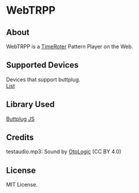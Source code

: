 # WebTRPP
## About
WebTRPP is a [TimeRoter](http://trance-innovation.com/lp_time/) Pattern Player on the Web.

## Supported Devices
Devices that support buttplug.  
[List](https://iostindex.com/?filter0ButtplugSupport=7)

## Library Used
[Buttplug JS](https://github.com/buttplugio/buttplug-js)

## Credits
testaudio.mp3: Sound by [OtoLogic](https://otologic.jp) (CC BY 4.0)

## License
MIT License.
